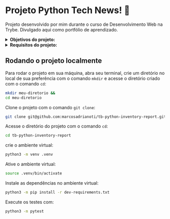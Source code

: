 # Projeto Python Tech News! :newspaper:
Projeto desenvolvido por mim durante o curso de Desenvolvimento Web na Trybe. Divulgado aqui como portfólio de aprendizado.

<details>
<summary><strong>Objetivos do projeto:</strong></summary>
 
  * Desenvolver um gerador de relatórios. Deve receber arquivos contendo informações sobre um estoque e produzir um relatório abrangente com base nesses dados.
  * Verificar se sou capaz de:
    * Aplicar conceitos de Programação Orientada a Objetos em Python.
    * Implementar leitura e escrita de arquivos CSV e JSON em Python.
</details>
<details>
<summary><strong> Requisitos do projeto:</strong></summary>

  *  Testar o construtor/inicializador do objeto Produto.
  *  Testar o relatório individual gerado por Produto.
  *  Criar a Interface `Importer`.
  *  Criar a classe `JsonImporter`.
  *  Criar a classe `Inventory`.
  *  Criar o protocolo `Report`.
  *  Criar o relatório `SimpleReport`.
</details>
  
## Rodando o projeto localmente

Para rodar o projeto em sua máquina, abra seu terminal, crie um diretório no local de sua preferência com o comando `mkdir` e acesse o diretório criado com o comando `cd`:

```bash
mkdir meu-diretorio &&
cd meu-diretorio
```

Clone o projeto com o comando `git clone`:

```bash
git clone git@github.com:marcosadrianoti/tb-python-inventory-report.git
```

Acesse o diretório do projeto com o comando `cd`:

```bash
cd tb-python-inventory-report
```

crie o ambiente virtual:
```bash
python3 -m venv .venv
```

Ative o ambiente virtual:
```bash
source .venv/bin/activate
```

Instale as dependências no ambiente virtual:
```bash
python3 -m pip install -r dev-requirements.txt
```

Execute os testes com:
```bash
python3 -m pytest
```
